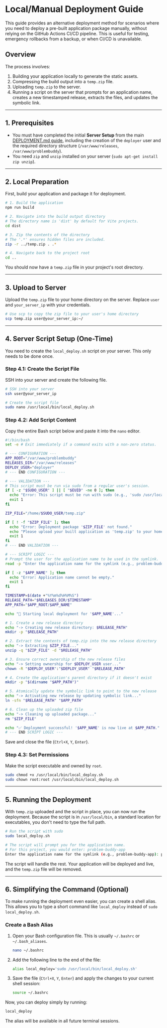# Local/Manual Deployment Guide

This guide provides an alternative deployment method for scenarios where you need to deploy a pre-built application package manually, without relying on the GitHub Actions CI/CD pipeline. This is useful for testing, emergency rollbacks from a backup, or when CI/CD is unavailable.

## Overview

The process involves:
1.  Building your application locally to generate the static assets.
2.  Compressing the build output into a `temp.zip` file.
3.  Uploading `temp.zip` to the server.
4.  Running a script on the server that prompts for an application name, creates a new timestamped release, extracts the files, and updates the symbolic link.

---

## 1. Prerequisites

-   You must have completed the initial **Server Setup** from the main [DEPLOYMENT.md guide](DEPLOYMENT.md), including the creation of the `deployer` user and the required directory structure (`/var/www/releases`, `/var/www/problembuddy`).
-   You need `zip` and `unzip` installed on your server (`sudo apt-get install zip unzip`).

---

## 2. Local Preparation

First, build your application and package it for deployment.

```bash
# 1. Build the application
npm run build

# 2. Navigate into the build output directory
# The directory name is 'dist' by default for Vite projects.
cd dist

# 3. Zip the contents of the directory
# The '.*' ensures hidden files are included.
zip -r ../temp.zip . .*

# 4. Navigate back to the project root
cd ..
```

You should now have a `temp.zip` file in your project's root directory.

---

## 3. Upload to Server

Upload the `temp.zip` file to your home directory on the server. Replace `user` and `your_server_ip` with your credentials.

```bash
# Use scp to copy the zip file to your user's home directory
scp temp.zip user@your_server_ip:~/
```

---

## 4. Server Script Setup (One-Time)

You need to create the `local_deploy.sh` script on your server. This only needs to be done once.

### Step 4.1: Create the Script File

SSH into your server and create the following file.

```bash
# SSH into your server
ssh user@your_server_ip

# Create the script file
sudo nano /usr/local/bin/local_deploy.sh
```

### Step 4.2: Add Script Content

Copy the entire Bash script below and paste it into the `nano` editor.

```bash
#!/bin/bash
set -e # Exit immediately if a command exits with a non-zero status.

# --- CONFIGURATION ---
APP_ROOT="/var/www/problembuddy"
RELEASES_DIR="/var/www/releases"
DEPLOY_USER="deployer"
# --- END CONFIGURATION ---

# --- VALIDATION ---
# This script must be run via sudo from a regular user's session.
if [ -z "$SUDO_USER" ] || [ "$EUID" -ne 0 ]; then
  echo "Error: This script must be run with sudo (e.g., 'sudo /usr/local/bin/local_deploy.sh')."
  exit 1
fi

ZIP_FILE="/home/$SUDO_USER/temp.zip"

if [ ! -f "$ZIP_FILE" ]; then
  echo "Error: Deployment package '$ZIP_FILE' not found."
  echo "Please upload your built application as 'temp.zip' to your home directory first."
  exit 1
fi
# --- END VALIDATION ---

# --- SCRIPT LOGIC ---
# Prompt the user for the application name to be used in the symlink.
read -p "Enter the application name for the symlink (e.g., problem-buddy-app): " APP_NAME

if [ -z "$APP_NAME" ]; then
  echo "Error: Application name cannot be empty."
  exit 1
fi

TIMESTAMP=$(date +"%Y%m%d%H%M%S")
RELEASE_PATH="$RELEASES_DIR/$TIMESTAMP"
APP_PATH="$APP_ROOT/$APP_NAME"

echo "🚀 Starting local deployment for '$APP_NAME'..."

# 1. Create a new release directory
echo "-> Creating new release directory: $RELEASE_PATH"
mkdir -p "$RELEASE_PATH"

# 2. Extract the contents of temp.zip into the new release directory
echo "-> Extracting $ZIP_FILE..."
unzip -q "$ZIP_FILE" -d "$RELEASE_PATH"

# 3. Ensure correct ownership of the new release files
echo "-> Setting ownership for $DEPLOY_USER user..."
chown -R "$DEPLOY_USER":"$DEPLOY_USER" "$RELEASE_PATH"

# 4. Create the application's parent directory if it doesn't exist
mkdir -p "$(dirname "$APP_PATH")"

# 5. Atomically update the symbolic link to point to the new release
echo "-> Activating new release by updating symbolic link..."
ln -sfn "$RELEASE_PATH" "$APP_PATH"

# 6. Clean up the uploaded zip file
echo "-> Cleaning up uploaded package..."
rm "$ZIP_FILE"

echo "✅ Deployment successful! '$APP_NAME' is now live at $APP_PATH."
# --- END SCRIPT LOGIC ---

```
Save and close the file (`Ctrl+X`, `Y`, `Enter`).

### Step 4.3: Set Permissions

Make the script executable and owned by `root`.
```bash
sudo chmod +x /usr/local/bin/local_deploy.sh
sudo chown root:root /usr/local/bin/local_deploy.sh
```

---

## 5. Running the Deployment

With `temp.zip` uploaded and the script in place, you can now run the deployment. Because the script is in `/usr/local/bin`, a standard location for executables, you don't need to type the full path.

```bash
# Run the script with sudo
sudo local_deploy.sh

# The script will prompt you for the application name.
# For this project, you would enter: problem-buddy-app
Enter the application name for the symlink (e.g., problem-buddy-app): problem-buddy-app
```

The script will handle the rest. Your application will be deployed and live, and the `temp.zip` file will be removed.

---

## 6. Simplifying the Command (Optional)

To make running the deployment even easier, you can create a shell alias. This allows you to type a short command like `local_deploy` instead of `sudo local_deploy.sh`.

### Create a Bash Alias

1.  Open your Bash configuration file. This is usually `~/.bashrc` or `~/.bash_aliases`.
    ```bash
    nano ~/.bashrc
    ```

2.  Add the following line to the end of the file:
    ```bash
    alias local_deploy='sudo /usr/local/bin/local_deploy.sh'
    ```

3.  Save the file (`Ctrl+X`, `Y`, `Enter`) and apply the changes to your current shell session:
    ```bash
    source ~/.bashrc
    ```

Now, you can deploy simply by running:
```bash
local_deploy
```
The alias will be available in all future terminal sessions.

